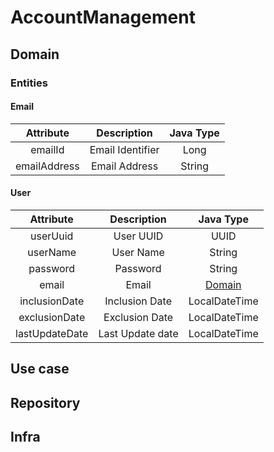 # AccountManagement

## Domain

### Entities
#### Email
| **Attribute** | **Description**  | **Java Type** |
|:-------------:|:----------------:|:-------------:|
|    emailId    | Email Identifier |     Long      |
| emailAddress  |  Email Address   |    String     |

#### User
| **Attribute**  | **Description**  |  **Java Type**   |
|:--------------:|:----------------:|:----------------:|
|    userUuid    |    User UUID     |       UUID       |
|    userName    |    User Name     |      String      |
|    password    |     Password     |      String      |
|     email      |      Email       | [Domain](#email) |
| inclusionDate  |  Inclusion Date  |  LocalDateTime   |
| exclusionDate  |  Exclusion Date  |  LocalDateTime   |
| lastUpdateDate | Last Update date |  LocalDateTime   |

## Use case

## Repository

## Infra
